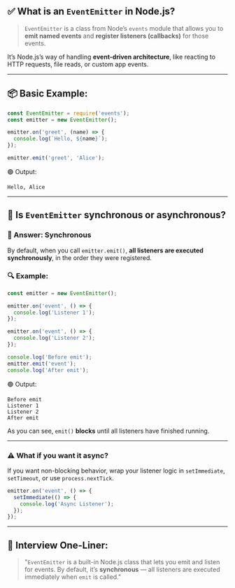 ## ✅ What is an `EventEmitter` in Node.js?

> `EventEmitter` is a class from Node’s `events` module that allows you to **emit named events** and **register listeners (callbacks)** for those events.

It’s Node.js’s way of handling **event-driven architecture**, like reacting to HTTP requests, file reads, or custom app events.

---

## 📦 Basic Example:

```js
const EventEmitter = require('events');
const emitter = new EventEmitter();

emitter.on('greet', (name) => {
  console.log(`Hello, ${name}`);
});

emitter.emit('greet', 'Alice');
```

🟢 Output:

```
Hello, Alice
```

---

## 🔄 Is `EventEmitter` synchronous or asynchronous?

### 🧠 Answer: **Synchronous**

By default, when you call `emitter.emit()`, **all listeners are executed synchronously**, in the order they were registered.

### 🔍 Example:

```js
const emitter = new EventEmitter();

emitter.on('event', () => {
  console.log('Listener 1');
});

emitter.on('event', () => {
  console.log('Listener 2');
});

console.log('Before emit');
emitter.emit('event');
console.log('After emit');
```

🟢 Output:

```
Before emit
Listener 1
Listener 2
After emit
```

As you can see, `emit()` **blocks** until all listeners have finished running.

---

### ⚠️ What if you want it async?

If you want non-blocking behavior, wrap your listener logic in `setImmediate`, `setTimeout`, or use `process.nextTick`.

```js
emitter.on('event', () => {
  setImmediate(() => {
    console.log('Async Listener');
  });
});
```

---

## 🧠 Interview One-Liner:

> "`EventEmitter` is a built-in Node.js class that lets you emit and listen for events. By default, it’s **synchronous** — all listeners are executed immediately when `emit` is called."